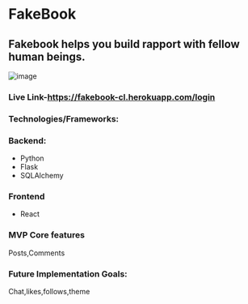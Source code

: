 # FakeBook

## Fakebook helps you build rapport with fellow human beings.
![image](https://user-images.githubusercontent.com/64111530/199762940-9de3a185-1f05-4c70-9f19-dceee3b2f46e.png)

### Live Link-https://fakebook-cl.herokuapp.com/login
### Technologies/Frameworks:
### Backend:
* Python
* Flask
* SQLAlchemy

### Frontend
* React

### MVP Core features
Posts,Comments

### Future Implementation Goals:
Chat,likes,follows,theme
